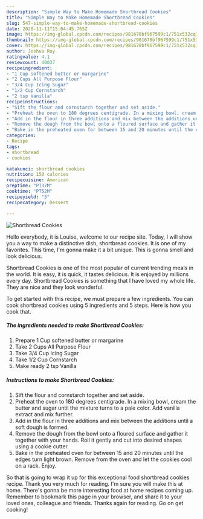 ```yaml
---
description: "Simple Way to Make Homemade Shortbread Cookies"
title: "Simple Way to Make Homemade Shortbread Cookies"
slug: 547-simple-way-to-make-homemade-shortbread-cookies
date: 2020-11-11T15:04:45.765Z
image: https://img-global.cpcdn.com/recipes/981678bf967599c1/751x532cq70/shortbread-cookies-recipe-main-photo.jpg
thumbnail: https://img-global.cpcdn.com/recipes/981678bf967599c1/751x532cq70/shortbread-cookies-recipe-main-photo.jpg
cover: https://img-global.cpcdn.com/recipes/981678bf967599c1/751x532cq70/shortbread-cookies-recipe-main-photo.jpg
author: Joshua Roy
ratingvalue: 4.1
reviewcount: 40037
recipeingredient:
- "1 Cup softened butter or margarine"
- "2 Cups All Purpose Flour"
- "3/4 Cup Icing Sugar"
- "1/2 Cup Cornstarch"
- "2 tsp Vanilla"
recipeinstructions:
- "Sift the flour and cornstarch together and set aside."
- "Preheat the oven to 180 degrees centigrade. In a mixing bowl, cream the butter and sugar until the mixture turns to a pale color. Add vanilla extract and mix further."
- "Add in the flour in three additions and mix between the additions until a soft dough is formed."
- "Remove the dough from the bowl onto a floured surface and gather it together with your hands. Roll it gently and cut into desired shapes using a cookie cutter."
- "Bake in the preheated oven for between 15 and 20 minutes until the edges turn light brown. Remove from the oven and let the cookies cool on a rack. Enjoy."
categories:
- Recipe
tags:
- shortbread
- cookies

katakunci: shortbread cookies 
nutrition: 150 calories
recipecuisine: American
preptime: "PT37M"
cooktime: "PT52M"
recipeyield: "3"
recipecategory: Dessert

---
```



![Shortbread Cookies](https://img-global.cpcdn.com/recipes/981678bf967599c1/751x532cq70/shortbread-cookies-recipe-main-photo.jpg)

Hello everybody, it is Louise, welcome to our recipe site. Today, I will show you a way to make a distinctive dish, shortbread cookies. It is one of my favorites. This time, I'm gonna make it a bit unique. This is gonna smell and look delicious.



Shortbread Cookies is one of the most popular of current trending meals in the world. It is easy, it is quick, it tastes delicious. It is enjoyed by millions every day. Shortbread Cookies is something that I have loved my whole life. They are nice and they look wonderful.


To get started with this recipe, we must prepare a few ingredients. You can cook shortbread cookies using 5 ingredients and 5 steps. Here is how you cook that.

<!--inarticleads1-->

##### The ingredients needed to make Shortbread Cookies:

1. Prepare 1 Cup softened butter or margarine
1. Take 2 Cups All Purpose Flour
1. Take 3/4 Cup Icing Sugar
1. Take 1/2 Cup Cornstarch
1. Make ready 2 tsp Vanilla




<!--inarticleads2-->

##### Instructions to make Shortbread Cookies:

1. Sift the flour and cornstarch together and set aside.
1. Preheat the oven to 180 degrees centigrade. In a mixing bowl, cream the butter and sugar until the mixture turns to a pale color. Add vanilla extract and mix further.
1. Add in the flour in three additions and mix between the additions until a soft dough is formed.
1. Remove the dough from the bowl onto a floured surface and gather it together with your hands. Roll it gently and cut into desired shapes using a cookie cutter.
1. Bake in the preheated oven for between 15 and 20 minutes until the edges turn light brown. Remove from the oven and let the cookies cool on a rack. Enjoy.




So that is going to wrap it up for this exceptional food shortbread cookies recipe. Thank you very much for reading. I'm sure you will make this at home. There's gonna be more interesting food at home recipes coming up. Remember to bookmark this page in your browser, and share it to your loved ones, colleague and friends. Thanks again for reading. Go on get cooking!
